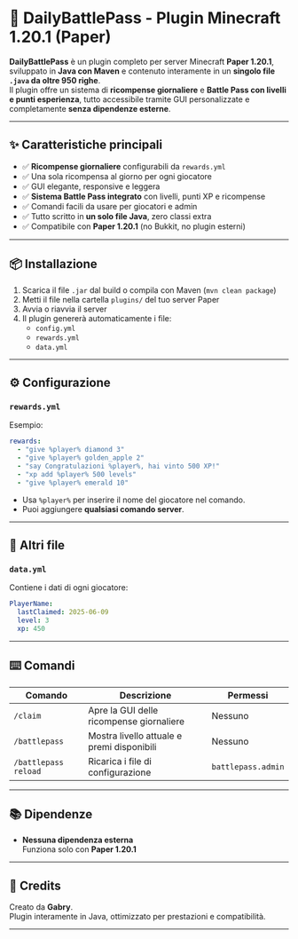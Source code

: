 # 🌟 DailyBattlePass - Plugin Minecraft 1.20.1 (Paper)

**DailyBattlePass** è un plugin completo per server Minecraft **Paper 1.20.1**, sviluppato in **Java con Maven** e contenuto interamente in un **singolo file `.java` da oltre 950 righe**.  
Il plugin offre un sistema di **ricompense giornaliere** e **Battle Pass con livelli e punti esperienza**, tutto accessibile tramite GUI personalizzate e completamente **senza dipendenze esterne**.

---

## ✨ Caratteristiche principali

- ✅ **Ricompense giornaliere** configurabili da `rewards.yml`
- ✅ Una sola ricompensa al giorno per ogni giocatore
- ✅ GUI elegante, responsive e leggera
- ✅ **Sistema Battle Pass integrato** con livelli, punti XP e ricompense
- ✅ Comandi facili da usare per giocatori e admin
- ✅ Tutto scritto in **un solo file Java**, zero classi extra
- ✅ Compatibile con **Paper 1.20.1** (no Bukkit, no plugin esterni)

---

## 📦 Installazione

1. Scarica il file `.jar` dal build o compila con Maven (`mvn clean package`)
2. Metti il file nella cartella `plugins/` del tuo server Paper
3. Avvia o riavvia il server
4. Il plugin genererà automaticamente i file:
   - `config.yml`
   - `rewards.yml`
   - `data.yml`

---

## ⚙️ Configurazione

### `rewards.yml`

Esempio:

```yaml
rewards:
  - "give %player% diamond 3"
  - "give %player% golden_apple 2"
  - "say Congratulazioni %player%, hai vinto 500 XP!"
  - "xp add %player% 500 levels"
  - "give %player% emerald 10"
```

- Usa `%player%` per inserire il nome del giocatore nel comando.
- Puoi aggiungere **qualsiasi comando server**.

---

## 📁 Altri file

### `data.yml`
Contiene i dati di ogni giocatore:
```yaml
PlayerName:
  lastClaimed: 2025-06-09
  level: 3
  xp: 450
```

---

## ⌨️ Comandi

| Comando            | Descrizione                                      | Permessi              |
|--------------------|--------------------------------------------------|------------------------|
| `/claim`           | Apre la GUI delle ricompense giornaliere        | Nessuno                |
| `/battlepass`      | Mostra livello attuale e premi disponibili      | Nessuno                |
| `/battlepass reload` | Ricarica i file di configurazione               | `battlepass.admin`     |

---

## 📚 Dipendenze

- **Nessuna dipendenza esterna**  
  Funziona solo con **Paper 1.20.1**

---

## 👑 Credits

Creato da **Gabry**.  
Plugin interamente in Java, ottimizzato per prestazioni e compatibilità.

---

